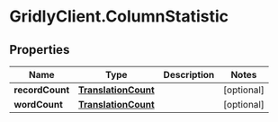 # GridlyClient.ColumnStatistic

## Properties

Name | Type | Description | Notes
------------ | ------------- | ------------- | -------------
**recordCount** | [**TranslationCount**](TranslationCount.md) |  | [optional] 
**wordCount** | [**TranslationCount**](TranslationCount.md) |  | [optional] 


